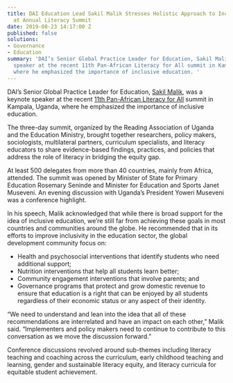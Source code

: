 ```yaml
---
title: DAI Education Lead Sakil Malik Stresses Holistic Approach to Inclusive Education
  at Annual Literacy Summit
date: 2019-08-23 14:17:00 Z
published: false
solutions:
- Governance
- Education
summary: 'DAI’s Senior Global Practice Leader for Education, Sakil Malik, was a keynote
  speaker at the recent 11th Pan-African Literacy for All summit in Kampala, Uganda,
  where he emphasized the importance of inclusive education. '
---
```


DAI’s Senior Global Practice Leader for Education, [Sakil Malik](https://www.dai.com/who-we-are/our-team/sakil-malik), was a keynote speaker at the recent [11th Pan-African Literacy for All](http://www.literacyuganda.org/activities-events/conferences/2019-pan-african-conference/) summit in Kampala, Uganda, where he emphasized the importance of inclusive education. 

The three-day summit, organized by the Reading Association of Uganda and the Education Ministry, brought together researchers, policy makers, sociologists, multilateral partners, curriculum specialists, and literacy educators to share evidence-based findings, practices, and policies that address the role of literacy in bridging the equity gap. 

At least 500 delegates from more than 40 countries, mainly from Africa, attended. The summit was opened by Minister of State for Primary Education Rosemary Seninde and Minister for Education and Sports Janet Museveni. An evening discussion with Uganda’s President Yoweri Museveni was a conference highlight. 

In his speech, Malik acknowledged that while there is broad support for the idea of inclusive education, we’re still far from achieving these goals in most countries and communities around the globe. He recommended that in its efforts to improve inclusivity in the education sector, the global development community focus on:

* Health and psychosocial interventions that identify students who need additional support; 
* Nutrition interventions that help all students learn better;
* Community engagement interventions that involve parents; and 
* Governance programs that protect and grow domestic revenue to ensure that education is a right that can be enjoyed by all students regardless of their economic status or any aspect of their identity.

“We need to understand and lean into the idea that all of these recommendations are interrelated and have an impact on each other,” Malik said. “Implementers and policy makers need to continue to contribute to this conversation as we move the discussion forward.”

Conference discussions revolved around sub-themes including literacy teaching and coaching across the curriculum, early childhood teaching and learning, gender and sustainable literacy equity, and literacy curricula for equitable student achievement.